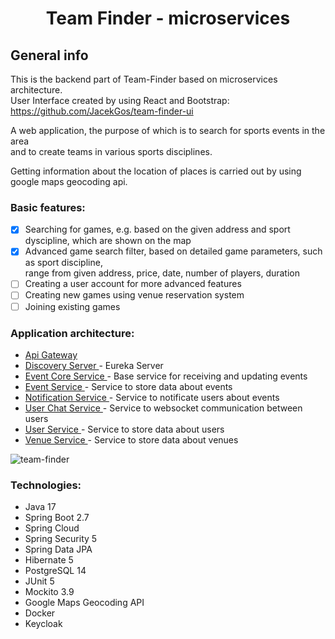 <h1 align="center">Team Finder - microservices</h1>

<h2 align="left">General info</h2>

This is the backend part of Team-Finder based on microservices architecture. </br>
User Interface created by using React and Bootstrap:
https://github.com/JacekGos/team-finder-ui

A web application, the purpose of which is to search for sports events in the area<br>
and to create teams in various sports disciplines.<br>

Getting information about the location of places is carried out by using google maps geocoding api.

<h3 align="left">Basic features:</h3>

- [x] Searching for games, e.g. based on the given address and sport dyscipline, which are shown on the map
- [x] Advanced game search filter, based on detailed game parameters, such as sport discipline,<br>
  range from given address, price, date, number of players, duration
- [ ] Creating a user account for more advanced features
- [ ] Creating new games using venue reservation system
- [ ] Joining existing games

<h3 align="left">Application architecture:</h3>

- <a href="https://github.com/JacekGos/team-finder-microservices/tree/main/api-gateway">Api Gateway </a>
- <a href="https://github.com/JacekGos/team-finder-microservices/tree/main/discovery-server">Discovery Server </a> - Eureka Server
- <a href="https://github.com/JacekGos/team-finder-microservices/tree/main/event-core-service">Event Core Service </a> - Base service for receiving and updating events
- <a href="https://github.com/JacekGos/team-finder-microservices/tree/main/event-serivce">Event Service </a> - Service to store data about events
- <a href="https://github.com/JacekGos/team-finder-microservices/tree/main/notification-service">Notification Service </a> - Service to notificate users about events
- <a href="https://github.com/JacekGos/team-finder-microservices/tree/main/user-chat-service">User Chat Service </a> - Service to websocket communication between users
- <a href="https://github.com/JacekGos/team-finder-microservices/tree/main/user-service">User Service </a> - Service to store data about users
- <a href="https://github.com/JacekGos/team-finder-microservices/tree/main/venue-service">Venue Service </a> - Service to store data about venues

![team-finder](https://github.com/JacekGos/team-finder-microservices/assets/46130249/0bc48845-1593-499b-8a4f-af712905b8c0)


<h3 align="left">Technologies:</h3>

- Java 17
- Spring Boot 2.7
- Spring Cloud
- Spring Security 5
- Spring Data JPA
- Hibernate 5
- PostgreSQL 14
- JUnit 5
- Mockito 3.9
- Google Maps Geocoding API
- Docker
- Keycloak



